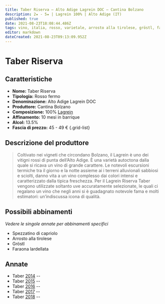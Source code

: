 ```yaml
---
title: Taber Riserva – Alto Adige Lagrein DOC – Cantina Bolzano
description: 2★ - 5★ | Lagrein 100% | Alto Adige (IT)
published: true
date: 2021-08-23T18:08:44.486Z
tags: vino, italia, rosso, varietale, arrosto alla tirolese, gröstl, faraona lardellata, spezzatino di capriolo, lagrein, alto adige
editor: markdown
dateCreated: 2021-08-23T09:13:09.952Z
---
```


# Taber Riserva

## Caratteristiche
- **Nome:** Taber Riserva
- **Tipologia:** Rosso fermo 
- **Denominazione:** Alto Adige Lagrein DOC
- **Produttore:** Cantina Bolzano 
- **Composizione:** 100% [Lagrein](/vitigni/bacca-nera/lagrein)
- **Affinamento:** 10 mesi in barrique 
- **Alcol:** 13.5%
- **Fascia di prezzo:** 45 - 49 €
{.grid-list}

## Descrizione del produttore

> Coltivato nei vigneti che circondano Bolzano, il Lagrein è uno dei vitigni rossi di punta dell’Alto Adige. È una varietà autoctona dalla quale si ricava un vino di grande carattere. Le notevoli escursioni termiche tra il giorno e la notte assieme ai i terreni alluvionali sabbiosi e sciolti, danno vita a un vino complesso dai colori intensi e caratterizzato dalla tipica freschezza. Per il Lagrein Riserva Taber vengono utilizzate soltanto uve accuratamente selezionate, le quali ci regalano un vino che negli anni si è guadagnato notevole fama e molti estimatori: un’indiscussa icona di qualità.

## Possibili abbinamenti
*Vedere le singole annate per abbinamenti specifici*

- Spezzatino di capriolo
- Arrosto alla tirolese
- Gröstl
- Faraona lardellata

## Annate
- Taber [2014](vini/italia/alto-adige/rossi/Taber-Riserva-Alto-Adige--Lagrein-DOC/Taber-Riserva-Alto-Adige--Lagrein-DOC-2014) -- <span class="star-5"></span>
- Taber [2015](vini/italia/alto-adige/rossi/Taber-Riserva-Alto-Adige--Lagrein-DOC/Taber-Riserva-Alto-Adige--Lagrein-DOC-2015) -- <span class="star-4"></span>
- Taber [2016](vini/italia/alto-adige/rossi/Taber-Riserva-Alto-Adige--Lagrein-DOC/Taber-Riserva-Alto-Adige--Lagrein-DOC-2016) -- <span class="star-2"></span>
- Taber [2017](vini/italia/alto-adige/rossi/Taber-Riserva-Alto-Adige--Lagrein-DOC/Taber-Riserva-Alto-Adige--Lagrein-DOC-2016) -- <span class="star-4"></span>
- Taber [2018](vini/italia/alto-adige/rossi/Taber-Riserva-Alto-Adige--Lagrein-DOC/Taber-Riserva-Alto-Adige--Lagrein-DOC-2014) -- <span class="star-4"></span>
